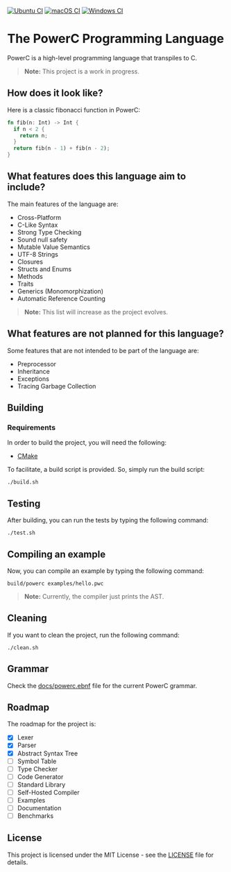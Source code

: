 
[![Ubuntu CI](https://github.com/fabiosvm/powerc/actions/workflows/ubuntu.yml/badge.svg)](https://github.com/fabiosvm/powerc/actions/workflows/ubuntu.yml) [![macOS CI](https://github.com/fabiosvm/powerc/actions/workflows/macos.yml/badge.svg)](https://github.com/fabiosvm/powerc/actions/workflows/macos.yml) [![Windows CI](https://github.com/fabiosvm/powerc/actions/workflows/windows.yml/badge.svg)](https://github.com/fabiosvm/powerc/actions/workflows/windows.yml)

# The PowerC Programming Language

PowerC is a high-level programming language that transpiles to C.

> **Note:** This project is a work in progress.

## How does it look like?

Here is a classic fibonacci function in PowerC:

```rs
fn fib(n: Int) -> Int {
  if n < 2 {
    return n;
  }
  return fib(n - 1) + fib(n - 2);
}
```

## What features does this language aim to include?

The main features of the language are:

- Cross-Platform
- C-Like Syntax
- Strong Type Checking
- Sound null safety
- Mutable Value Semantics
- UTF-8 Strings
- Closures
- Structs and Enums
- Methods
- Traits
- Generics (Monomorphization)
- Automatic Reference Counting

> **Note:** This list will increase as the project evolves.

## What features are not planned for this language?

Some features that are not intended to be part of the language are:

- Preprocessor
- Inheritance
- Exceptions
- Tracing Garbage Collection

## Building

### Requirements

In order to build the project, you will need the following:

- [CMake](https://cmake.org)

To facilitate, a build script is provided. So, simply run the build script:

```
./build.sh
```

## Testing

After building, you can run the tests by typing the following command:

```
./test.sh
```

## Compiling an example

Now, you can compile an example by typing the following command:

```
build/powerc examples/hello.pwc
```

> **Note:** Currently, the compiler just prints the AST.

## Cleaning

If you want to clean the project, run the following command:

```
./clean.sh
```

## Grammar

Check the [docs/powerc.ebnf](docs/powerc.ebnf) file for the current PowerC grammar.

## Roadmap

The roadmap for the project is:

- [x] Lexer
- [x] Parser
- [x] Abstract Syntax Tree
- [ ] Symbol Table
- [ ] Type Checker
- [ ] Code Generator
- [ ] Standard Library
- [ ] Self-Hosted Compiler
- [ ] Examples
- [ ] Documentation
- [ ] Benchmarks

## License

This project is licensed under the MIT License - see the [LICENSE](LICENSE) file for details.
